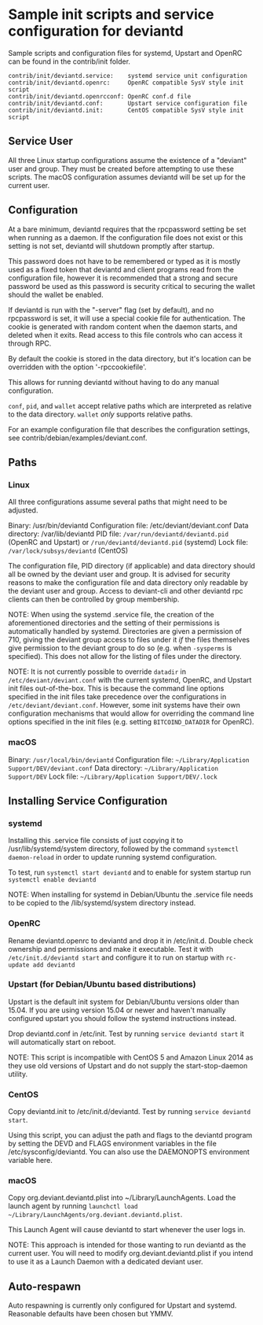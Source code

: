 Sample init scripts and service configuration for deviantd
==========================================================

Sample scripts and configuration files for systemd, Upstart and OpenRC
can be found in the contrib/init folder.

    contrib/init/deviantd.service:    systemd service unit configuration
    contrib/init/deviantd.openrc:     OpenRC compatible SysV style init script
    contrib/init/deviantd.openrcconf: OpenRC conf.d file
    contrib/init/deviantd.conf:       Upstart service configuration file
    contrib/init/deviantd.init:       CentOS compatible SysV style init script

Service User
---------------------------------

All three Linux startup configurations assume the existence of a "deviant" user
and group.  They must be created before attempting to use these scripts.
The macOS configuration assumes deviantd will be set up for the current user.

Configuration
---------------------------------

At a bare minimum, deviantd requires that the rpcpassword setting be set
when running as a daemon.  If the configuration file does not exist or this
setting is not set, deviantd will shutdown promptly after startup.

This password does not have to be remembered or typed as it is mostly used
as a fixed token that deviantd and client programs read from the configuration
file, however it is recommended that a strong and secure password be used
as this password is security critical to securing the wallet should the
wallet be enabled.

If deviantd is run with the "-server" flag (set by default), and no rpcpassword is set,
it will use a special cookie file for authentication. The cookie is generated with random
content when the daemon starts, and deleted when it exits. Read access to this file
controls who can access it through RPC.

By default the cookie is stored in the data directory, but it's location can be overridden
with the option '-rpccookiefile'.

This allows for running deviantd without having to do any manual configuration.

`conf`, `pid`, and `wallet` accept relative paths which are interpreted as
relative to the data directory. `wallet` *only* supports relative paths.

For an example configuration file that describes the configuration settings,
see contrib/debian/examples/deviant.conf.

Paths
---------------------------------

### Linux

All three configurations assume several paths that might need to be adjusted.

Binary:              /usr/bin/deviantd
Configuration file:  /etc/deviant/deviant.conf
Data directory:      /var/lib/deviantd
PID file:            `/var/run/deviantd/deviantd.pid` (OpenRC and Upstart) or `/run/deviantd/deviantd.pid` (systemd)
Lock file:           `/var/lock/subsys/deviantd` (CentOS)

The configuration file, PID directory (if applicable) and data directory
should all be owned by the deviant user and group.  It is advised for security
reasons to make the configuration file and data directory only readable by the
deviant user and group.  Access to deviant-cli and other deviantd rpc clients
can then be controlled by group membership.

NOTE: When using the systemd .service file, the creation of the aforementioned
directories and the setting of their permissions is automatically handled by
systemd. Directories are given a permission of 710, giving the deviant group
access to files under it _if_ the files themselves give permission to the
deviant group to do so (e.g. when `-sysperms` is specified). This does not allow
for the listing of files under the directory.

NOTE: It is not currently possible to override `datadir` in
`/etc/deviant/deviant.conf` with the current systemd, OpenRC, and Upstart init
files out-of-the-box. This is because the command line options specified in the
init files take precedence over the configurations in
`/etc/deviant/deviant.conf`. However, some init systems have their own
configuration mechanisms that would allow for overriding the command line
options specified in the init files (e.g. setting `BITCOIND_DATADIR` for
OpenRC).

### macOS

Binary:              `/usr/local/bin/deviantd`
Configuration file:  `~/Library/Application Support/DEV/deviant.conf`
Data directory:      `~/Library/Application Support/DEV`
Lock file:           `~/Library/Application Support/DEV/.lock`

Installing Service Configuration
-----------------------------------

### systemd

Installing this .service file consists of just copying it to
/usr/lib/systemd/system directory, followed by the command
`systemctl daemon-reload` in order to update running systemd configuration.

To test, run `systemctl start deviantd` and to enable for system startup run
`systemctl enable deviantd`

NOTE: When installing for systemd in Debian/Ubuntu the .service file needs to be copied to the /lib/systemd/system directory instead.

### OpenRC

Rename deviantd.openrc to deviantd and drop it in /etc/init.d.  Double
check ownership and permissions and make it executable.  Test it with
`/etc/init.d/deviantd start` and configure it to run on startup with
`rc-update add deviantd`

### Upstart (for Debian/Ubuntu based distributions)

Upstart is the default init system for Debian/Ubuntu versions older than 15.04. If you are using version 15.04 or newer and haven't manually configured upstart you should follow the systemd instructions instead.

Drop deviantd.conf in /etc/init.  Test by running `service deviantd start`
it will automatically start on reboot.

NOTE: This script is incompatible with CentOS 5 and Amazon Linux 2014 as they
use old versions of Upstart and do not supply the start-stop-daemon utility.

### CentOS

Copy deviantd.init to /etc/init.d/deviantd. Test by running `service deviantd start`.

Using this script, you can adjust the path and flags to the deviantd program by
setting the DEVD and FLAGS environment variables in the file
/etc/sysconfig/deviantd. You can also use the DAEMONOPTS environment variable here.

### macOS

Copy org.deviant.deviantd.plist into ~/Library/LaunchAgents. Load the launch agent by
running `launchctl load ~/Library/LaunchAgents/org.deviant.deviantd.plist`.

This Launch Agent will cause deviantd to start whenever the user logs in.

NOTE: This approach is intended for those wanting to run deviantd as the current user.
You will need to modify org.deviant.deviantd.plist if you intend to use it as a
Launch Daemon with a dedicated deviant user.

Auto-respawn
-----------------------------------

Auto respawning is currently only configured for Upstart and systemd.
Reasonable defaults have been chosen but YMMV.
